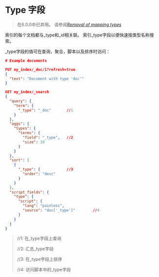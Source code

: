 # Type 字段

> 在6.0.0中已弃用。
> 请参阅[*Removal of mapping types*](https://www.elastic.co/guide/en/elasticsearch/reference/7.6/removal-of-types.html)

索引的每个文档都与_type和_id相关联。 索引_type字段以便快速按类型名称搜索。

_type字段的值可在查询，聚合，脚本以及排序时访问：

```json
# Example documents

PUT my_index/_doc/1?refresh=true
{
  "text": "Document with type 'doc'"
}

GET my_index/_search
{
  "query": {
    "term": {
      "_type": "_doc"  		//1
    }
  },
  "aggs": {
    "types": {
      "terms": {
        "field": "_type", 	//2
        "size": 10
      }
    }
  },
  "sort": [
    {
      "_type": { 			//3
        "order": "desc"
      }
    }
  ],
  "script_fields": {
    "type": {
      "script": {
        "lang": "painless",
        "source": "doc['_type']" 		//4
      }
    }
  }
}
```

> //1: 在_type字段上查询
>
>
> //2: 汇总_type字段
>
>
> //3: 在_type字段上排序
>
>
> //4: 访问脚本中的_type字段